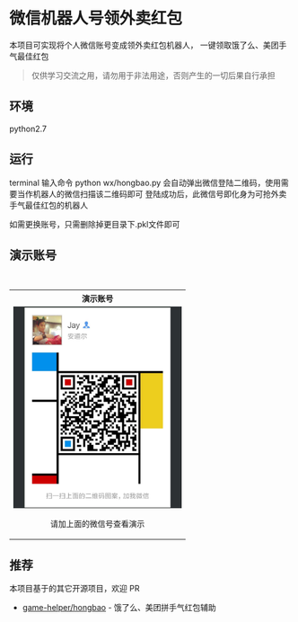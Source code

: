 # 微信机器人号领外卖红包

本项目可实现将个人微信账号变成领外卖红包机器人， 一键领取饿了么、美团手气最佳红包

> 仅供学习交流之用，请勿用于非法用途，否则产生的一切后果自行承担

## 环境
python2.7

## 运行
terminal 输入命令
python wx/hongbao.py
会自动弹出微信登陆二维码，使用需要当作机器人的微信扫描该二维码即可
登陆成功后，此微信号即化身为可抢外卖手气最佳红包的机器人

如需更换账号，只需删除掉更目录下.pkl文件即可

## 演示账号

<table>
  <tr>
    <th>演示账号</th>
  </tr>
  <tr></tr>
  <tr>
    <td align="center" width="300">
      <img src="img/wx.jpg"><p>请加上面的微信号查看演示</p>
    </td>
    
  </tr>
</table>


## 推荐

本项目基于的其它开源项目，欢迎 PR

- [game-helper/hongbao](https://github.com/game-helper/hongbao) - 饿了么、美团拼手气红包辅助

